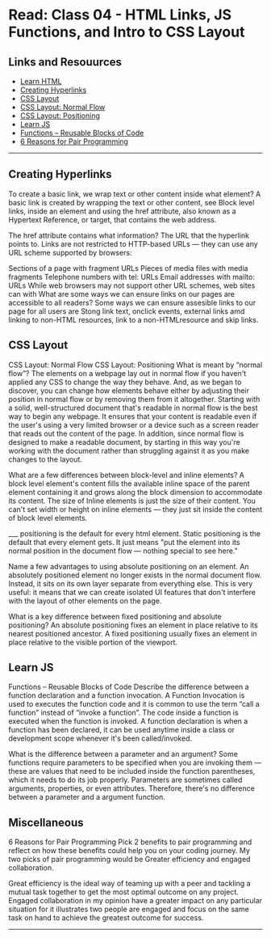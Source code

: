 # Read: Class 04 - HTML Links, JS Functions, and Intro to CSS Layout

## Links and Resouurces

- [Learn HTML](https://developer.mozilla.org/en-US/docs/Learn/HTML)
- [Creating Hyperlinks](https://developer.mozilla.org/en-US/docs/Learn/HTML/Introduction_to_HTML/Creating_hyperlinks)
- [CSS Layout](https://developer.mozilla.org/en-US/docs/Learn/CSS/CSS_layout)
- [CSS Layout: Normal Flow](https://developer.mozilla.org/en-US/docs/Learn/CSS/CSS_layout/Normal_Flow)
- [ CSS Layout: Positioning](https://developer.mozilla.org/en-US/docs/Learn/CSS/CSS_layout/Positioning)
- [Learn JS](https://developer.mozilla.org/en-US/docs/Learn/JavaScript)
- [Functions – Reusable Blocks of Code](https://developer.mozilla.org/en-US/docs/Learn/JavaScript/Building_blocks/Functions)
- [6 Reasons for Pair Programming](https://www.codefellows.org/blog/6-reasons-for-pair-programming/)

<hr>

## Creating Hyperlinks

To create a basic link, we wrap text or other content inside what element? A basic link is created by wrapping the text or other content, see Block level links, inside an element and using the href attribute, also known as a Hypertext Reference, or target, that contains the web address.

The href attribute contains what information? The URL that the hyperlink points to. Links are not restricted to HTTP-based URLs — they can use any URL scheme supported by browsers:

Sections of a page with fragment URLs
Pieces of media files with media fragments
Telephone numbers with tel: URLs
Email addresses with mailto: URLs
While web browsers may not support other URL schemes, web sites can with
What are some ways we can ensure links on our pages are accessible to all readers? Some ways we can ensure assesible links to our page for all users are Stong link text, onclick events, external links amd linking to non-HTML resources, link to a non-HTMLresource and skip links.

## CSS Layout

CSS Layout: Normal Flow CSS Layout: Positioning
What is meant by “normal flow”? The elements on a webpage lay out in normal flow if you haven't applied any CSS to change the way they behave. And, as we began to discover, you can change how elements behave either by adjusting their position in normal flow or by removing them from it altogether. Starting with a solid, well-structured document that's readable in normal flow is the best way to begin any webpage. It ensures that your content is readable even if the user's using a very limited browser or a device such as a screen reader that reads out the content of the page. In addition, since normal flow is designed to make a readable document, by starting in this way you're working with the document rather than struggling against it as you make changes to the layout.

What are a few differences between block-level and inline elements? A block level element's content fills the available inline space of the parent element containing it and grows along the block dimension to accommodate its content. The size of Inline elements is just the size of their content. You can't set width or height on inline elements — they just sit inside the content of block level elements.

___ positioning is the default for every html element. Static positioning is the default that every element gets. It just means "put the element into its normal position in the document flow — nothing special to see here."

Name a few advantages to using absolute positioning on an element. An absolutely positioned element no longer exists in the normal document flow. Instead, it sits on its own layer separate from everything else. This is very useful: it means that we can create isolated UI features that don't interfere with the layout of other elements on the page.

What is a key difference between fixed positioning and absolute positioning? An absolute positioning fixes an element in place relative to its nearest positioned ancestor. A fixed positioning usually fixes an element in place relative to the visible portion of the viewport.

## Learn JS

Functions – Reusable Blocks of Code
Describe the difference between a function declaration and a function invocation. A Function Invocation is used to executes the function code and it is common to use the term “call a function” instead of “invoke a function”. The code inside a function is executed when the function is invoked. A function declaration is when a function has been declared, it can be used anytime inside a class or development scope whenever it's been called/invoked.

What is the difference between a parameter and an argument? Some functions require parameters to be specified when you are invoking them — these are values that need to be included inside the function parentheses, which it needs to do its job properly. Parameters are sometimes called arguments, properties, or even attributes. Therefore, there's no difference between a parameter and a argument function.

## Miscellaneous

6 Reasons for Pair Programming
Pick 2 benefits to pair programming and reflect on how these benefits could help you on your coding journey. My two picks of pair programming would be Greater efficiency and engaged collaboration.

Great efficiency is the ideal way of teaming up with a peer and tackling a mutual task together to get the most optimal outcome on any project. Engaged collaboration in my opinion have a greater impact on any particular situation for it illustrates two people are engaged and focus on the same task on hand to achieve the greatest outcome for success.

<hr>
